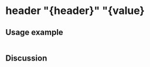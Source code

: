
header "{header}" "{value}
=============================================================================================================

Usage example
-------------

```
```

Discussion
----------
